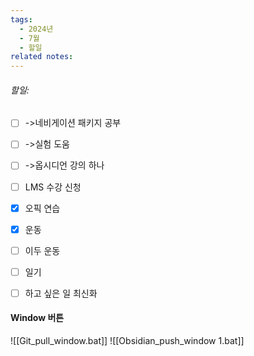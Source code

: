 ```yaml
---
tags:
  - 2024년
  - 7월
  - 할일
related notes:
---
```

###### 할일:
- [ ] ->네비게이션 패키지 공부
- [ ] ->실험 도움
- [ ] ->옵시디언 강의 하나
- [ ] LMS 수강 신청
- [x] 오픽 연습
- [x] 운동
- [ ] 이두 운동
- [ ] 일기
- [ ] 하고 싶은 일 최신화






####  Window 버튼
![[Git_pull_window.bat]]
![[Obsidian_push_window 1.bat]]

